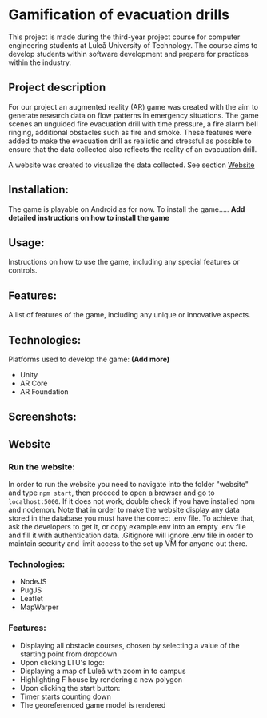 # Gamification of evacuation drills
This project is made during the third-year project course for computer engineering students at Luleå University of Technology. The course aims to develop students within software development and prepare for practices within the industry.

## Project description 
For our project an augmented reality (AR) game was created with the aim to generate research data on flow patterns in emergency situations. The game scenes an unguided fire evacuation drill with time pressure, a fire alarm bell ringing, additional obstacles such as fire and smoke. These features were added to make the evacuation drill as realistic and stressful as possible to ensure that the data collected also reflects the reality of an evacuation drill.

A website was created to visualize the data collected. See section [Website](#website)

## Installation: 
The game is playable on Android as for now. To install the game….. **Add detailed instructions on how to install the game**

## Usage: 
Instructions on how to use the game, including any special features or controls.

## Features:
A list of features of the game, including any unique or innovative aspects.

## Technologies: 
Platforms used to develop the game: **(Add more)**

* Unity
* AR Core
* AR Foundation

## Screenshots: 

## <a name="website"></a>Website

### Run the website:
In order to run the website you need to navigate into the folder "website" and type `npm start`, then proceed to open a browser and go to `localhost:5000`. If it does not work, double check if you have installed npm and nodemon.
Note that in order to make the website display any data stored in the database you must have the correct .env file. To achieve that, ask the developers to get it, or copy example.env into an empty .env file and fill it with authentication data. .Gitignore will ignore .env file in order to maintain security and limit access to the set up VM for anyone out there.

### Technologies:
 
* NodeJS
* PugJS
* Leaflet
* MapWarper

### Features:
* Displaying all obstacle courses, chosen by selecting a value of the starting point from dropdown
* Upon clicking LTU's logo:
 * Displaying a map of Luleå with zoom in to campus
 * Highlighting F house by rendering a new polygon
* Upon clicking the start button:
 * Timer starts counting down
 * The georeferenced game model is rendered
